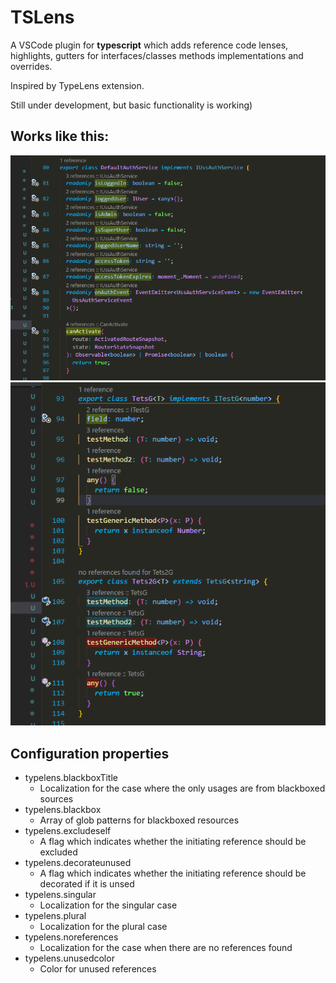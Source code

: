 # TSLens

A VSCode plugin for **typescript** which adds reference code lenses, highlights, gutters for interfaces/classes methods implementations and overrides.

Inspired by TypeLens extension.

Still under development, but basic functionality is working)

## Works like this:
![Example code with code highlights lens](https://raw.githubusercontent.com/BrainMaxx/tslens/master/screenshot.png)
![Example code with code highlights lens](https://raw.githubusercontent.com/BrainMaxx/tslens/master/screenshot2.png)

## Configuration properties

- typelens.blackboxTitle
  - Localization for the case where the only usages are from blackboxed sources
- typelens.blackbox
  - Array of glob patterns for blackboxed resources
- typelens.excludeself
  - A flag which indicates whether the initiating reference should be excluded
- typelens.decorateunused
  - A flag which indicates whether the initiating reference should be decorated if it is unsed
- typelens.singular
  - Localization for the singular case
- typelens.plural
  - Localization for the plural case
- typelens.noreferences
  - Localization for the case when there are no references found
- typelens.unusedcolor
  - Color for unused references
